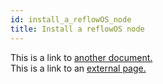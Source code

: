 ```yaml
---
id: install_a_reflowOS_node
title: Install a reflowOS node
---
```


This is a link to [another document.](doc3.md)  
This is a link to an [external page.](http://www.example.com)
